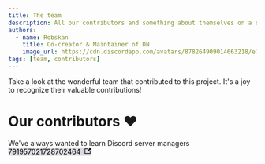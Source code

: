 ```yaml
---
title: The team
description: All our contributors and something about themselves on a single page!
authors: 
  - name: Robskan
    title: Co-creator & Maintainer of DN
    image_url: https://cdn.discordapp.com/avatars/878264909014663218/e7d909a2ea0dffd41ddf18665c894fee.png
tags: [team, contributors]
---
```

Take a look at the wonderful team that contributed to this project. It's a joy to recognize their valuable contributions!

<!-- truncate -->
# Our contributors ❤️
We've always wanted to learn Discord server managers
<span class="popup" style="display: block">
  <span class="popupText" style="background-color: rgb(218, 218, 224); color: rgb(0, 0, 0);">
    <span style="padding-right: 0.3rem;">791957021728702464</span>
      <a href="https://discord.com/users/791957021728702464" target="_blank" rel="noreferrer" style="color: inherit">
        <svg width="13.5" height="13.5" aria-hidden="true" viewBox="0 0 24 24" class="iconExternalLink_node_modules-@docusaurus-theme-classic-lib-next-theme-IconExternalLink-styles-module">
          <path fill="currentColor" d="M21 13v10h-21v-19h12v2h-10v15h17v-8h2zm3-12h-10.988l4.035 4-6.977 7.07 2.828 2.828 6.977-7.07 4.125 4.172v-11z"></path>
        </svg>
      </a>
    </span>
  </span>
    <span class="popupTriangle" style="border-top-color: rgb(218, 218, 224);">
    </span>
  </span>
